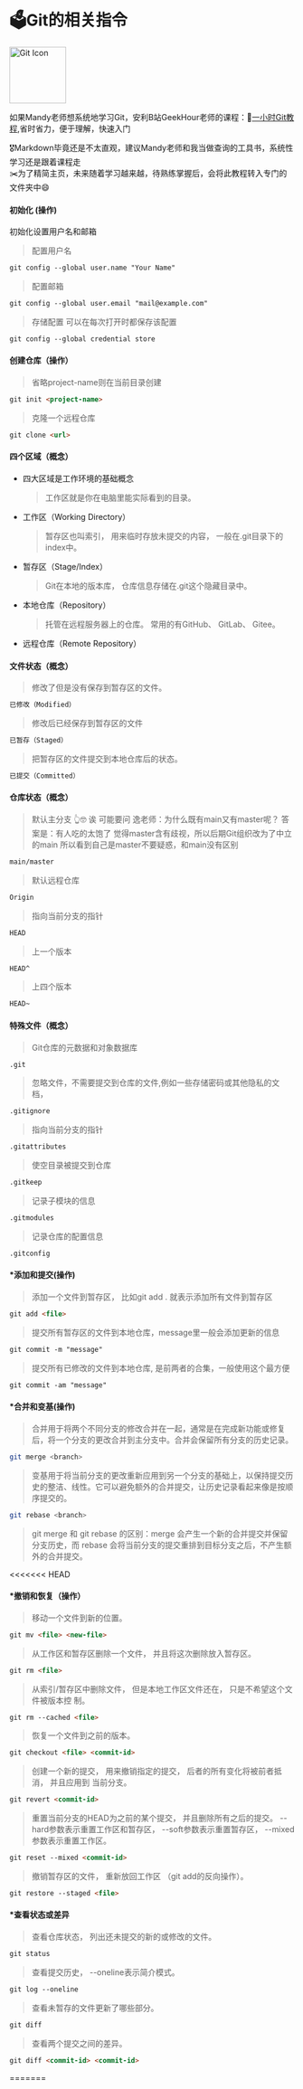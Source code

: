 

# 🗳**Git的相关指令**

<img src="https://git-scm.com/images/logos/downloads/Git-Icon-1788C.png" alt="Git Icon" width="100"/>

如果Mandy老师想系统地学习Git，安利B站GeekHour老师的课程：🔗[一小时Git教程](https://www.bilibili.com/video/BV1HM411377j/),省时省力，便于理解，快速入门

🎖️Markdown毕竟还是不太直观，建议Mandy老师和我当做查询的工具书，系统性学习还是跟着课程走  
✂️为了精简主页，未来随着学习越来越，待熟练掌握后，会将此教程转入专门的文件夹中😄

#### 初始化  (操作)

初始化设置用户名和邮箱

> 配置用户名

```markdown
git config --global user.name "Your Name"
```

> 配置邮箱

```markdown
git config --global user.email "mail@example.com" 
```

> 存储配置 可以在每次打开时都保存该配置

```markdown
git config --global credential store 
```



#### 创建仓库（操作）

> 省略project-name则在当前目录创建

```markdown
git init <project-name>
```

> 克隆一个远程仓库

```markdown
git clone <url>
```



#### 四个区域（概念）

- 四大区域是工作环境的基础概念

  > 工作区就是你在电脑里能实际看到的目录。

- 工作区（Working Directory）

  > 暂存区也叫索引， 用来临时存放未提交的内容， 一般在.git目录下的index中。

- 暂存区（Stage/Index）

  > Git在本地的版本库， 仓库信息存储在.git这个隐藏目录中。

- 本地仓库（Repository）

  > 托管在远程服务器上的仓库。 常用的有GitHub、 GitLab、 Gitee。

- 远程仓库（Remote Repository）



#### 文件状态（概念）

> 修改了但是没有保存到暂存区的文件。

```markdown
已修改（Modified）
```

> 修改后已经保存到暂存区的文件

```markdown
已暂存（Staged）
```

> 把暂存区的文件提交到本地仓库后的状态。

```markdown
已提交（Committed）
```



#### 仓库状态（概念）

> 默认主分支 👆🤓 诶 可能要问 逸老师：为什么既有main又有master呢？
> 答案是：有人吃的太饱了 觉得master含有歧视，所以后期Git组织改为了中立的main
> 所以看到自己是master不要疑惑，和main没有区别

```markdown
main/master 
```

> 默认远程仓库

```markdown
Origin
```

> 指向当前分支的指针

```markdown
HEAD
```

> 上一个版本

```markdown
HEAD^
```

> 上四个版本

```markdown
HEAD~
```

#### 特殊文件（概念）

> Git仓库的元数据和对象数据库

```markdown
.git
```

> 忽略文件，不需要提交到仓库的文件,例如一些存储密码或其他隐私的文档，

```markdown
.gitignore 
```

> 指向当前分支的指针

```markdown
.gitattributes 
```

> 使空目录被提交到仓库

```markdown
.gitkeep
```

> 记录子模块的信息

```markdown
.gitmodules 
```

> 记录仓库的配置信息

```markdown
.gitconfig 
```



#### *添加和提交(操作)

> 添加一个文件到暂存区， 比如git add . 就表示添加所有文件到暂存区

```markdown
git add <file>
```

> 提交所有暂存区的文件到本地仓库，message里一般会添加更新的信息

```markdown
git commit -m "message"
```

> 提交所有已修改的文件到本地仓库, 是前两者的合集，一般使用这个最方便

```markdown
git commit -am "message"
```

#### *合并和变基(操作)

> 合并用于将两个不同分支的修改合并在一起，通常是在完成新功能或修复后，将一个分支的更改合并到主分支中。合并会保留所有分支的历史记录。

```bash
git merge <branch>
```

> 变基用于将当前分支的更改重新应用到另一个分支的基础上，以保持提交历史的整洁、线性。它可以避免额外的合并提交，让历史记录看起来像是按顺序提交的。

```bash
git rebase <branch>
```

> git merge 和 git rebase 的区别：merge 会产生一个新的合并提交并保留分支历史，而 rebase 会将当前分支的提交重排到目标分支之后，不产生额外的合并提交。

<<<<<<< HEAD

#### *撤销和恢复（操作）

> 移动一个文件到新的位置。

```markdown
git mv <file> <new-file>
```

> 从工作区和暂存区删除一个文件， 并且将这次删除放入暂存区。

```markdown
git rm <file>
```

> 从索引/暂存区中删除文件， 但是本地工作区文件还在， 只是不希望这个文件被版本控 制。

```markdown
git rm --cached <file>
```

> 恢复一个文件到之前的版本。

```markdown
git checkout <file> <commit-id>
```

> 创建一个新的提交， 用来撤销指定的提交， 后者的所有变化将被前者抵消， 并且应用到 当前分支。

```markdown
git revert <commit-id>
```

> 重置当前分支的HEAD为之前的某个提交， 并且删除所有之后的提交。
> --hard参数表示重置工作区和暂存区， 
> --soft参数表示重置暂存区，
> --mixed参数表示重置工作区。

```markdown
git reset --mixed <commit-id>
```

> 撤销暂存区的文件， 重新放回工作区 （git add的反向操作）。

```markdown
git restore --staged <file>
```

#### *查看状态或差异

>查看仓库状态， 列出还未提交的新的或修改的文件。

```markdown
git status
```

>查看提交历史， --oneline表示简介模式。

```markdown
git log --oneline
```

>查看未暂存的文件更新了哪些部分。

```markdown
git diff 
```

>查看两个提交之间的差异。

```markdown
git diff <commit-id> <commit-id>
```

=======